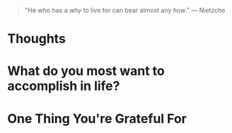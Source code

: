 
> \"He who has a *why* to live for can bear almost any *how*.\" — Nietzche

# Thoughts

# What do you most want to accomplish in life?

# One Thing You're Grateful For

